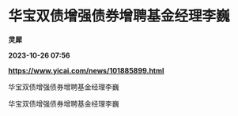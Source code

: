 # 华宝双债增强债券增聘基金经理李巍
**灵犀**

**2023-10-26 07:56**

**https://www.yicai.com/news/101885899.html**

华宝双债增强债券增聘基金经理李巍

华宝双债增强债券增聘基金经理李巍